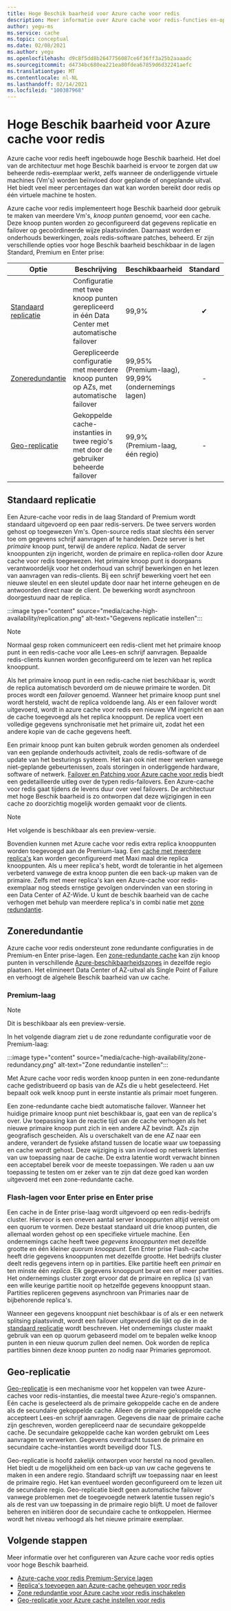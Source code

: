 ```yaml
---
title: Hoge Beschik baarheid voor Azure cache voor redis
description: Meer informatie over Azure cache voor redis-functies en-opties voor hoge Beschik baarheid
author: yegu-ms
ms.service: cache
ms.topic: conceptual
ms.date: 02/08/2021
ms.author: yegu
ms.openlocfilehash: d9c8f5dd8b2647756087ce6f36ff3a25b2aaaadc
ms.sourcegitcommit: d4734bc680ea221ea80fdea67859d6d32241aefc
ms.translationtype: MT
ms.contentlocale: nl-NL
ms.lasthandoff: 02/14/2021
ms.locfileid: "100387968"
---
```

# <a name="high-availability-for-azure-cache-for-redis"></a>Hoge Beschik baarheid voor Azure cache voor redis

Azure cache voor redis heeft ingebouwde hoge Beschik baarheid. Het doel van de architectuur met hoge Beschik baarheid is ervoor te zorgen dat uw beheerde redis-exemplaar werkt, zelfs wanneer de onderliggende virtuele machines (Vm's) worden beïnvloed door geplande of ongeplande uitval. Het biedt veel meer percentages dan wat kan worden bereikt door redis op één virtuele machine te hosten.

Azure cache voor redis implementeert hoge Beschik baarheid door gebruik te maken van meerdere Vm's, *knoop punten* genoemd, voor een cache. Deze knoop punten worden zo geconfigureerd dat gegevens replicatie en failover op gecoördineerde wijze plaatsvinden. Daarnaast worden er onderhouds bewerkingen, zoals redis-software patches, beheerd. Er zijn verschillende opties voor hoge Beschik baarheid beschikbaar in de lagen Standard, Premium en Enter prise:

| Optie | Beschrijving | Beschikbaarheid | Standard | Premium | Enterprise |
| ------------------- | ------- | ------- | :------: | :---: | :---: |
| [Standaard replicatie](#standard-replication)| Configuratie met twee knoop punten gerepliceerd in één Data Center met automatische failover | 99,9% |✔|✔|-|
| [Zoneredundantie](#zone-redundancy) | Gerepliceerde configuratie met meerdere knoop punten op AZs, met automatische failover | 99,95% (Premium-laag), 99,99% (ondernemings lagen) |-|Preview|Preview|
| [Geo-replicatie](#geo-replication) | Gekoppelde cache-instanties in twee regio's met door de gebruiker beheerde failover | 99,9% (Premium-laag, één regio) |-|✔|-|

## <a name="standard-replication"></a>Standaard replicatie

Een Azure-cache voor redis in de laag Standard of Premium wordt standaard uitgevoerd op een paar redis-servers. De twee servers worden gehost op toegewezen Vm's. Open-source redis staat slechts één server toe om gegevens schrijf aanvragen af te handelen. Deze server is het *primaire* knoop punt, terwijl de andere *replica*. Nadat de server knooppunten zijn ingericht, worden de primaire en replica-rollen door Azure cache voor redis toegewezen. Het primaire knoop punt is doorgaans verantwoordelijk voor het onderhoud van schrijf bewerkingen en het lezen van aanvragen van redis-clients. Bij een schrijf bewerking voert het een nieuwe sleutel en een sleutel update door naar het interne geheugen en de antwoorden direct naar de client. De bewerking wordt asynchroon doorgestuurd naar de replica.

:::image type="content" source="media/cache-high-availability/replication.png" alt-text="Gegevens replicatie instellen":::
   
>[!NOTE]
>Normaal gesp roken communiceert een redis-client met het primaire knoop punt in een redis-cache voor alle Lees-en schrijf aanvragen. Bepaalde redis-clients kunnen worden geconfigureerd om te lezen van het replica knooppunt.
>
>

Als het primaire knoop punt in een redis-cache niet beschikbaar is, wordt de replica automatisch bevorderd om de nieuwe primaire te worden. Dit proces wordt een *failover* genoemd. Wanneer het primaire knoop punt snel wordt hersteld, wacht de replica voldoende lang. Als er een failover wordt uitgevoerd, wordt in azure cache voor redis een nieuwe VM ingericht en aan de cache toegevoegd als het replica knooppunt. De replica voert een volledige gegevens synchronisatie met het primaire uit, zodat het een andere kopie van de cache gegevens heeft.

Een primair knoop punt kan buiten gebruik worden genomen als onderdeel van een geplande onderhouds activiteit, zoals de redis-software of de update van het besturings systeem. Het kan ook niet meer werken vanwege niet-geplande gebeurtenissen, zoals storingen in onderliggende hardware, software of netwerk. [Failover en Patching voor Azure cache voor redis](cache-failover.md) biedt een gedetailleerde uitleg over de typen redis-failovers. Een Azure-cache voor redis gaat tijdens de levens duur over veel failovers. De architectuur met hoge Beschik baarheid is zo ontworpen dat deze wijzigingen in een cache zo doorzichtig mogelijk worden gemaakt voor de clients.

>[!NOTE]
>Het volgende is beschikbaar als een preview-versie.
>
>

Bovendien kunnen met Azure cache voor redis extra replica knooppunten worden toegevoegd aan de Premium-laag. Een [cache met meerdere replica's](cache-how-to-multi-replicas.md) kan worden geconfigureerd met Maxi maal drie replica knooppunten. Als u meer replica's hebt, wordt de tolerantie in het algemeen verbeterd vanwege de extra knoop punten die een back-up maken van de primaire. Zelfs met meer replica's kan een Azure-cache voor redis-exemplaar nog steeds ernstige gevolgen ondervinden van een storing in een Data Center of AZ-Wide. U kunt de beschik baarheid van de cache verhogen met behulp van meerdere replica's in combi natie met [zone redundantie](#zone-redundancy).

## <a name="zone-redundancy"></a>Zoneredundantie

Azure cache voor redis ondersteunt zone redundante configuraties in de Premium-en Enter prise-lagen. Een [zone-redundante cache](cache-how-to-zone-redundancy.md) kan zijn knoop punten in verschillende [Azure-beschikbaarheidszones](../availability-zones/az-overview.md) in dezelfde regio plaatsen. Het elimineert Data Center of AZ-uitval als Single Point of Failure en verhoogt de algehele Beschik baarheid van uw cache.

### <a name="premium-tier"></a>Premium-laag

>[!NOTE]
>Dit is beschikbaar als een preview-versie.
>
>

In het volgende diagram ziet u de zone redundante configuratie voor de Premium-laag:

:::image type="content" source="media/cache-high-availability/zone-redundancy.png" alt-text="Zone redundantie instellen":::
   
Met Azure cache voor redis worden knoop punten in een zone-redundante cache gedistribueerd op basis van de AZs die u hebt geselecteerd. Het bepaalt ook welk knoop punt in eerste instantie als primair moet fungeren.

Een zone-redundante cache biedt automatische failover. Wanneer het huidige primaire knoop punt niet beschikbaar is, gaat een van de replica's over. Uw toepassing kan de reactie tijd van de cache verhogen als het nieuwe primaire knoop punt zich in een andere AZ bevindt. AZs zijn geografisch gescheiden. Als u overschakelt van de ene AZ naar een andere, verandert de fysieke afstand tussen de locatie waar uw toepassing en cache wordt gehost. Deze wijziging is van invloed op netwerk latenties van uw toepassing naar de cache. De extra latentie wordt verwacht binnen een acceptabel bereik voor de meeste toepassingen. We raden u aan uw toepassing te testen om er zeker van te zijn dat deze goed kan worden uitgevoerd met een zone-redundante cache.

### <a name="enterprise-and-enterprise-flash-tiers"></a>Flash-lagen voor Enter prise en Enter prise

Een cache in de Enter prise-laag wordt uitgevoerd op een redis-bedrijfs cluster. Hiervoor is een oneven aantal server knooppunten altijd vereist om een quorum te vormen. Deze bestaat standaard uit drie knoop punten, die allemaal worden gehost op een specifieke virtuele machine. Een ondernemings cache heeft twee *gegevens knooppunten* met dezelfde grootte en één kleiner *quorum knooppunt*. Een Enter prise Flash-cache heeft drie gegevens knooppunten met dezelfde grootte. Het bedrijfs cluster deelt redis gegevens intern op in partities. Elke partitie heeft een *primair* en ten minste één *replica*. Elk gegevens knooppunt bevat een of meer partities. Het ondernemings cluster zorgt ervoor dat de primaire en replica (s) van een wille keurige partitie nooit op hetzelfde gegevens knooppunt staan. Partities repliceren gegevens asynchroon van Primaries naar de bijbehorende replica's.

Wanneer een gegevens knooppunt niet beschikbaar is of als er een netwerk splitsing plaatsvindt, wordt een failover uitgevoerd die lijkt op die in de [standaard replicatie](#standard-replication) wordt beschreven. Het ondernemings cluster maakt gebruik van een op quorum gebaseerd model om te bepalen welke knoop punten in een nieuw quorum zullen deel nemen. Ook worden de replica partities binnen deze knoop punten zo nodig naar Primaries gepromoot.

## <a name="geo-replication"></a>Geo-replicatie

[Geo-replicatie](cache-how-to-geo-replication.md) is een mechanisme voor het koppelen van twee Azure-caches voor redis-instanties, die meestal twee Azure-regio's omspannen. Eén cache is geselecteerd als de primaire gekoppelde cache en de andere als de secundaire gekoppelde cache. Alleen de primaire gekoppelde cache accepteert Lees-en schrijf aanvragen. Gegevens die naar de primaire cache zijn geschreven, worden gerepliceerd naar de secundaire gekoppelde cache. De secundaire gekoppelde cache kan worden gebruikt om Lees aanvragen te verwerken. Gegevens overdracht tussen de primaire en secundaire cache-instanties wordt beveiligd door TLS.

Geo-replicatie is hoofd zakelijk ontworpen voor herstel na nood gevallen. Het biedt u de mogelijkheid om een back-up van uw cache gegevens te maken in een andere regio. Standaard schrijft uw toepassing naar en leest de primaire regio. Het kan eventueel worden geconfigureerd om te lezen uit de secundaire regio. Geo-replicatie biedt geen automatische failover vanwege problemen met de toegevoegde netwerk latentie tussen regio's als de rest van uw toepassing in de primaire regio blijft. U moet de failover beheren en initiëren door de secundaire cache te ontkoppelen. Hiermee wordt het niveau verhoogd als het nieuwe primaire exemplaar.

## <a name="next-steps"></a>Volgende stappen

Meer informatie over het configureren van Azure cache voor redis opties voor hoge Beschik baarheid.

* [Azure-cache voor redis Premium-Service lagen](cache-overview.md#service-tiers)
* [Replica's toevoegen aan Azure-cache geheugen voor redis](cache-how-to-multi-replicas.md)
* [Zone redundantie voor Azure cache voor redis inschakelen](cache-how-to-zone-redundancy.md)
* [Geo-replicatie voor Azure cache instellen voor redis](cache-how-to-geo-replication.md)